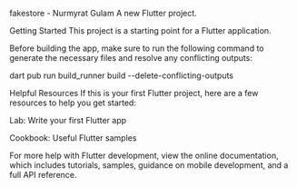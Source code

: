 fakestore - Nurmyrat Gulam
A new Flutter project.

Getting Started
This project is a starting point for a Flutter application.

Before building the app, make sure to run the following command to generate the necessary files and resolve any conflicting outputs:

dart pub run build_runner build --delete-conflicting-outputs

Helpful Resources
If this is your first Flutter project, here are a few resources to help you get started:

Lab: Write your first Flutter app

Cookbook: Useful Flutter samples

For more help with Flutter development, view the
online documentation, which includes tutorials,
samples, guidance on mobile development, and a full API reference.